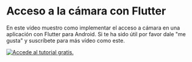 # Acceso a la cámara con Flutter

En este vídeo muestro como implementar el acceso a cámara en una aplicación con Flutter para Android.
Si te ha sido útil por favor dale "me gusta" y suscríbete para más vídeo como este.

[![Accede al tutorial gratis.](http://img.youtube.com/vi/kBdvrDpzhvE/0.jpg)](http://www.youtube.com/watch?v=kBdvrDpzhvE "Tutorial en video.")
